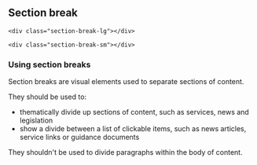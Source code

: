 ## Section break

<div class="section-break-lg"></div>

    <div class="section-break-lg"></div>

<div class="section-break-sm"></div>

    <div class="section-break-sm"></div>

### Using section breaks

Section breaks are visual elements used to separate sections of content.

They should be used to:
<ul class="list list-bullet">
  <li>thematically divide up sections of content, such as services, news and legislation</li>
  <li>show a divide between a list of clickable items, such as news articles, service links or guidance documents</li>
</ul>

They shouldn't be used to divide paragraphs within the body of content.
